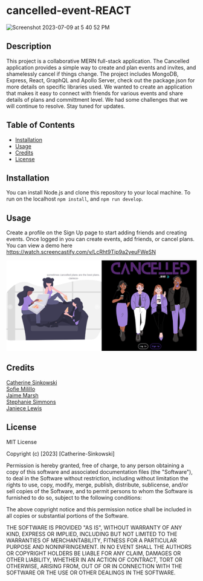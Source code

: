 # cancelled-event-REACT

![Screenshot 2023-07-09 at 5 40 52 PM](https://github.com/CatSink/cancelled-event-REACT/assets/121777930/a37fb8d4-23bb-49a1-ac3f-a57a20b47f69)

## Description

This project is a collaborative MERN full-stack application. The Cancelled application provides a simple way to create and plan events and invites, and shamelessly cancel if things change.
The project includes MongoDB, Express, React, GraphQL and Apollo Server, check out the package.json for more details on specific libraries used. We wanted to create an application that makes it easy to connect with friends for various events and share details of plans and committment level. We had some challenges that we will continue to resolve. Stay tuned for updates.
## Table of Contents

- [Installation](#installation)
- [Usage](#usage)
- [Credits](#credits)
- [License](#license)

## Installation

You can install Node.js and clone this repository to your local machine. To run on the localhost `npm install`, and `npm run develop`.

## Usage

Create a profile on the Sign Up page to start adding friends and creating events. Once logged in you can create events, add friends, or cancel plans. You can view a demo here <https://watch.screencastify.com/v/LcRht9Tip9a2yeuFWeSN>

![home-page](assets/CancelledSS.jpg)

## Credits

[Catherine Sinkowski](https://github.com/CatSink) <br>
[Sofie Milillo](https://github.com/smilillo) <br>
[Jaime Marsh](https://github.com/jaimemarsh) <br>
[Stephanie Simmons](https://github.com/ssimmons122) <br>
[Janiece Lewis](https://github.com/Janiece-Lewis) <br>

## License

MIT License

Copyright (c) [2023] [Catherine-Sinkowski]

Permission is hereby granted, free of charge, to any person obtaining a copy
of this software and associated documentation files (the "Software"), to deal
in the Software without restriction, including without limitation the rights
to use, copy, modify, merge, publish, distribute, sublicense, and/or sell
copies of the Software, and to permit persons to whom the Software is
furnished to do so, subject to the following conditions:

The above copyright notice and this permission notice shall be included in all
copies or substantial portions of the Software.

THE SOFTWARE IS PROVIDED "AS IS", WITHOUT WARRANTY OF ANY KIND, EXPRESS OR
IMPLIED, INCLUDING BUT NOT LIMITED TO THE WARRANTIES OF MERCHANTABILITY,
FITNESS FOR A PARTICULAR PURPOSE AND NONINFRINGEMENT. IN NO EVENT SHALL THE
AUTHORS OR COPYRIGHT HOLDERS BE LIABLE FOR ANY CLAIM, DAMAGES OR OTHER
LIABILITY, WHETHER IN AN ACTION OF CONTRACT, TORT OR OTHERWISE, ARISING FROM,
OUT OF OR IN CONNECTION WITH THE SOFTWARE OR THE USE OR OTHER DEALINGS IN THE
SOFTWARE.
